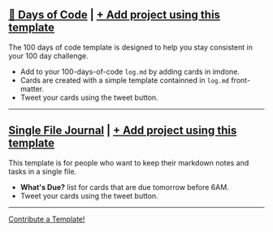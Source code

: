 ## [:100: Days of Code](https://github.com/imdone/100-days-of-code-template) | **<a class="button is-imdone-primary" title="100 Days of Code" href="https://github.com/imdone/100-days-of-code-template/archive/master.zip">+ Add project using this template</a>**
The 100 days of code template is designed to help you stay consistent in your 100 day challenge.  
- Add to your 100-days-of-code `log.md` by adding cards in imdone.
- Cards are created with a simple template containned in `log.md` front-matter.
- Tweet your cards using the tweet button.  
  
----

## [Single File Journal](https://github.com/imdone/my-imdone-journal-single-file-template) | **<a class="button is-imdone-primary" title="Single File Journal" href="https://github.com/imdone/my-imdone-journal-single-file-template/archive/master.zip">+ Add project using this template</a>**
This template is for people who want to keep their markdown notes and tasks in a single file.
- **What's Due?** list for cards that are due tomorrow before 6AM.
- Tweet your cards using the tweet button.

----

[Contribute a Template!](https://github.com/imdone/templates/blob/master/contributing.md)
